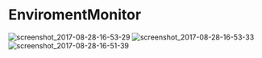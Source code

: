 # EnviromentMonitor
![screenshot_2017-08-28-16-53-29](https://user-images.githubusercontent.com/31389262/29771527-e5174cee-8c11-11e7-995f-660d126e9be0.png)
![screenshot_2017-08-28-16-53-33](https://user-images.githubusercontent.com/31389262/29771529-e7068344-8c11-11e7-9570-d0ce90ba9d20.png)
![screenshot_2017-08-28-16-51-39](https://user-images.githubusercontent.com/31389262/29771530-e70ac2c4-8c11-11e7-9dd4-dbfdced8b93e.png)
